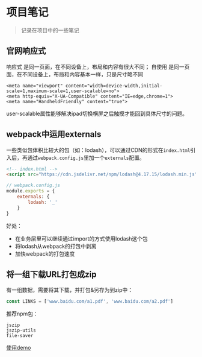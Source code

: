 # 项目笔记
> 记录在项目中的一些笔记

## 官网响应式
响应式 是同一页面，在不同设备上，布局和内容有很大不同；
自使用 是同一页面，在不同设备上，布局和内容基本一样，只是尺寸略不同


```
<meta name="viewport" content="width=device-width,initial-scale=1,maximum-scale=1,user-scalable=no">
<meta http-equiv="X-UA-Compatible" content="IE=edge,chrome=1">
<meta name="HandheldFriendly" content="true">

```
user-scalable属性能够解决ipad切换横屏之后触摸才能回到具体尺寸的问题。

## webpack中运用externals
一些类似包体积比较大的包（如：lodash），可以通过CDN的形式在`index.html`引入后，再通过`webpack.config.js`里加一个`externals`配置。

```html
<!-- index.html -->
<script src="https://cdn.jsdelivr.net/npm/lodash@4.17.15/lodash.min.js"></script>
```

```js
// webpack.config.js
module.exports = {
    externals: {
        lodash: '_'
    }
}
```

好处：
 - 在业务层里可以继续通过import的方式使用lodash这个包
 - 将lodash从webpack的打包中剥离
 - 加快webpack的打包速度
 

## 将一组下载URL打包成zip
有一组数据，需要将其下载，并打包&另存为到zip中：
```js
const LINKS = ['www.baidu.com/a1.pdf', 'www.baidu.com/a2.pdf']
```

推荐npm包：
```
jszip
jszip-utils
file-saver
```
[使用demo](./SaveAsZip.md)

